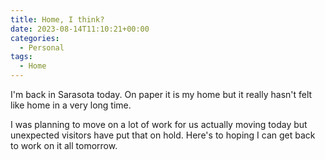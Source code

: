 ```yaml
---
title: Home, I think?
date: 2023-08-14T11:10:21+00:00
categories:
  - Personal
tags:
  - Home
---
```


I'm back in Sarasota today. On paper it is my home but it really hasn't felt like home in a very long time.

I was planning to move on a lot of work for us actually moving today but unexpected visitors have put that on hold. Here's to hoping I can get back to work on it all tomorrow.